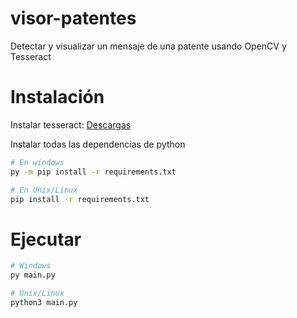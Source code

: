 # visor-patentes
Detectar y visualizar un mensaje de una patente usando OpenCV y Tesseract

# Instalación

Instalar tesseract: [Descargas](https://tesseract-ocr.github.io/tessdoc/Downloads.html)

Instalar todas las dependencias de python
```bash
# En windows
py -m pip install -r requirements.txt

# En Unix/Linux
pip install -r requirements.txt
```

# Ejecutar

```bash
# Windows
py main.py

# Unix/Linux
python3 main.py
```